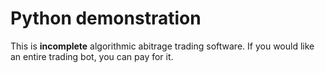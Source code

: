 
# Python demonstration 

This is **incomplete**  algorithmic abitrage trading software. If you would like an entire trading bot, you can pay for it. 

